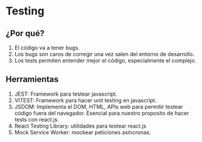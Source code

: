 # Testing

## ¿Por qué?
1. El código va a tener bugs.
2. Los bugs son caros de corregir una vez salen del entorno de desarrollo.
3. Los tests permiten entender mejor el código, especialmente el complejo.

## Herramientas
1. JEST: Framework para testear javascript.
2. VITEST: Framework para hacer unit testing en javascript.
3. JSDOM: Implementa el DOM, HTML, APIs web para permitir testear código fuera del navegador. Esencial para nuestro proposito de hacer tests con react.js.
4. React Testing Library: utilidades para testear react.js
5. Mock Service Worker: mockear peticiones asincronas.